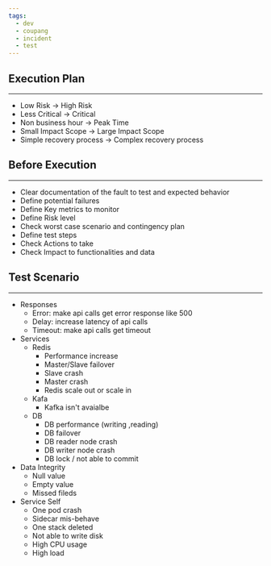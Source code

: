 ```yaml
---
tags:
  - dev
  - coupang
  - incident
  - test
---
```

## Execution Plan
---
- Low Risk -> High Risk
- Less Critical -> Critical
- Non business hour -> Peak Time
- Small Impact Scope -> Large Impact Scope
- Simple recovery process -> Complex recovery process
## Before Execution
---
- Clear documentation of the fault to test and expected behavior
- Define potential failures 
- Define Key metrics to monitor
- Define Risk level
- Check worst case scenario and contingency plan
- Define test steps
- Check Actions to take
- Check Impact to functionalities and data
## Test Scenario
---
- Responses
	- Error: make api calls get error response like 500
	- Delay: increase latency of api calls
	- Timeout: make api calls get timeout
- Services
	- Redis
		- Performance increase
		- Master/Slave failover
		- Slave crash
		- Master crash
		- Redis scale out or scale in
	- Kafa
		- Kafka isn't avaialbe
	- DB
		- DB performance (writing ,reading)
		- DB failover
		- DB reader node crash
		- DB writer node crash
		- DB lock / not able to commit
- Data Integrity
	- Null value
	- Empty value
	- Missed fileds
- Service Self
	- One pod crash
	- Sidecar mis-behave
	- One stack deleted
	- Not able to write disk
	- High CPU usage
	- High load 